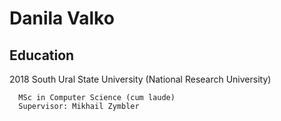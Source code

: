 # Danila Valko

## Education
2018  South Ural State University (National Research University)

      MSc in Computer Science (cum laude)
      Supervisor: Mikhail Zymbler
